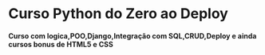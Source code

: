# Curso Python do Zero ao Deploy

#### Curso com logica,POO,Django,Integração com SQL,CRUD,Deploy e ainda cursos bonus de HTML5 e CSS